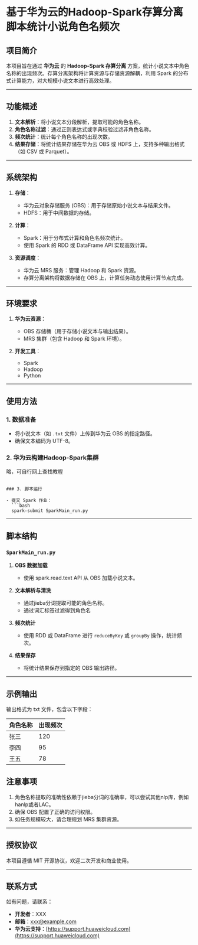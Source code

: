 # 基于华为云的Hadoop-Spark存算分离脚本统计小说角色名频次

## 项目简介

本项目旨在通过 **华为云** 的 **Hadoop-Spark 存算分离** 方案，统计小说文本中角色名称的出现频次。存算分离架构将计算资源与存储资源解耦，利用 Spark 的分布式计算能力，对大规模小说文本进行高效处理。

---

## 功能概述

1. **文本解析**：将小说文本分段解析，提取可能的角色名称。
2. **角色名称过滤**：通过正则表达式或字典校验过滤非角色名称。
3. **频次统计**：统计每个角色名称的出现次数。
4. **结果存储**：将统计结果存储在华为云 OBS 或 HDFS 上，支持多种输出格式（如 CSV 或 Parquet）。

---

## 系统架构

1. **存储**：
   - 华为云对象存储服务 (OBS)：用于存储原始小说文本与结果文件。
   - HDFS：用于中间数据的存储。

2. **计算**：
   - Spark：用于分布式计算和角色名频次统计。
   - 使用 Spark 的 RDD 或 DataFrame API 实现高效计算。

3. **资源调度**：
   - 华为云 MRS 服务：管理 Hadoop 和 Spark 资源。
   - 存算分离架构将数据存储在 OBS 上，计算任务动态使用计算节点完成。

---

## 环境要求

1. **华为云资源**：
   - OBS 存储桶（用于存储小说文本与输出结果）。
   - MRS 集群（包含 Hadoop 和 Spark 环境）。

2. **开发工具**：
   - Spark
   - Hadoop
   - Python

---

## 使用方法

### 1. 数据准备

- 将小说文本（如 `.txt` 文件）上传到华为云 OBS 的指定路径。
- 确保文本编码为 UTF-8。

### 2. 华为云构建Hadoop-Spark集群

略，可自行网上查找教程
```

### 3. 脚本运行

- 提交 Spark 作业：
  ```bash
  spark-submit SparkMain_run.py
  ```

---

## 脚本结构

### `SparkMain_run.py`

1. **OBS 数据加载**
   - 使用 spark.read.text API 从 OBS 加载小说文本。

2. **文本解析与清洗**
   - 通过jieba分词提取可能的角色名称。
   - 通过词汇标签过滤得到角色名

3. **频次统计**
   - 使用 RDD 或 DataFrame 进行 `reduceByKey` 或 `groupBy` 操作，统计频次。

4. **结果保存**
   - 将统计结果保存到指定的 OBS 输出路径。

---

## 示例输出

输出格式为 txt 文件，包含以下字段：

| 角色名称 | 出现频次 |
|----------|----------|
| 张三     | 120      |
| 李四     | 95       |
| 王五     | 78       |



## 注意事项

1. 角色名称提取的准确性依赖于jieba分词的准确率，可以尝试其他nlp库，例如hanlp或者LAC。
2. 确保 OBS 配置了正确的访问权限。
3. 如任务规模较大，请合理规划 MRS 集群资源。

---

## 授权协议

本项目遵循 MIT 开源协议，欢迎二次开发和商业使用。

---

## 联系方式

如有问题，请联系：

- **开发者**：XXX
- **邮箱**：xxx@example.com
- **华为云支持**：[https://support.huaweicloud.com](https://support.huaweicloud.com)